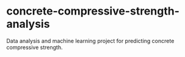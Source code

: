 # concrete-compressive-strength-analysis
Data analysis and machine learning project for predicting concrete compressive strength.
